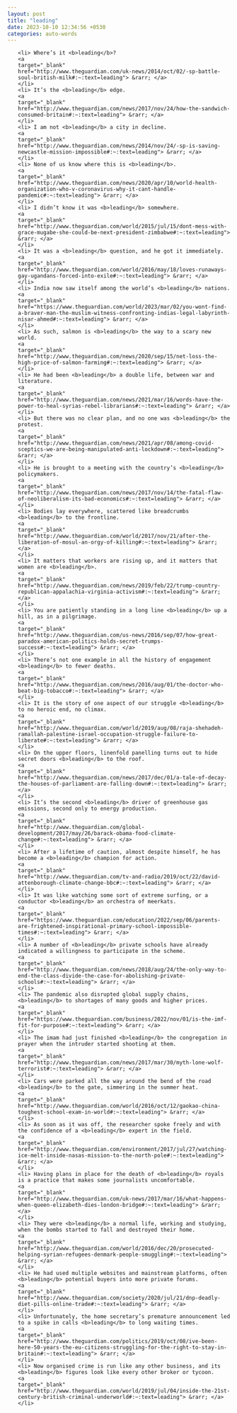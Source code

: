 ```yaml
---
layout: post
title: "leading"
date: 2023-10-10 12:34:56 +0530
categories: auto-words
---
```

<ol>

    <li> Where’s it <b>leading</b>?
    <a 
    target="_blank" 
    href="http://www.theguardian.com/uk-news/2014/oct/02/-sp-battle-soul-british-milk#:~:text=leading"> &rarr; </a>
    </li>
    <li> It’s the <b>leading</b> edge.
    <a 
    target="_blank" 
    href="http://www.theguardian.com/news/2017/nov/24/how-the-sandwich-consumed-britain#:~:text=leading"> &rarr; </a>
    </li>
    <li> I am not <b>leading</b> a city in decline.
    <a 
    target="_blank" 
    href="http://www.theguardian.com/news/2014/nov/24/-sp-is-saving-newcastle-mission-impossible#:~:text=leading"> &rarr; </a>
    </li>
    <li> None of us know where this is <b>leading</b>.
    <a 
    target="_blank" 
    href="http://www.theguardian.com/news/2020/apr/10/world-health-organization-who-v-coronavirus-why-it-cant-handle-pandemic#:~:text=leading"> &rarr; </a>
    </li>
    <li> I didn’t know it was <b>leading</b> somewhere.
    <a 
    target="_blank" 
    href="http://www.theguardian.com/world/2015/jul/15/dont-mess-with-grace-mugabe-she-could-be-next-president-zimbabwe#:~:text=leading"> &rarr; </a>
    </li>
    <li> It was a <b>leading</b> question, and he got it immediately.
    <a 
    target="_blank" 
    href="http://www.theguardian.com/world/2016/may/18/loves-runaways-gay-ugandans-forced-into-exile#:~:text=leading"> &rarr; </a>
    </li>
    <li> India now saw itself among the world’s <b>leading</b> nations.
    <a 
    target="_blank" 
    href="https://www.theguardian.com/world/2023/mar/02/you-wont-find-a-braver-man-the-muslim-witness-confronting-indias-legal-labyrinth-nisar-ahmed#:~:text=leading"> &rarr; </a>
    </li>
    <li> As such, salmon is <b>leading</b> the way to a scary new world.
    <a 
    target="_blank" 
    href="http://www.theguardian.com/news/2020/sep/15/net-loss-the-high-price-of-salmon-farming#:~:text=leading"> &rarr; </a>
    </li>
    <li> He had been <b>leading</b> a double life, between war and literature.
    <a 
    target="_blank" 
    href="http://www.theguardian.com/news/2021/mar/16/words-have-the-power-to-heal-syrias-rebel-librarians#:~:text=leading"> &rarr; </a>
    </li>
    <li> But there was no clear plan, and no one was <b>leading</b> the protest.
    <a 
    target="_blank" 
    href="http://www.theguardian.com/news/2021/apr/08/among-covid-sceptics-we-are-being-manipulated-anti-lockdown#:~:text=leading"> &rarr; </a>
    </li>
    <li> He is brought to a meeting with the country’s <b>leading</b> policymakers.
    <a 
    target="_blank" 
    href="http://www.theguardian.com/news/2017/nov/14/the-fatal-flaw-of-neoliberalism-its-bad-economics#:~:text=leading"> &rarr; </a>
    </li>
    <li> Bodies lay everywhere, scattered like breadcrumbs <b>leading</b> to the frontline.
    <a 
    target="_blank" 
    href="http://www.theguardian.com/world/2017/nov/21/after-the-liberation-of-mosul-an-orgy-of-killing#:~:text=leading"> &rarr; </a>
    </li>
    <li> It matters that workers are rising up, and it matters that women are <b>leading</b>.
    <a 
    target="_blank" 
    href="http://www.theguardian.com/news/2019/feb/22/trump-country-republican-appalachia-virginia-activism#:~:text=leading"> &rarr; </a>
    </li>
    <li> You are patiently standing in a long line <b>leading</b> up a hill, as in a pilgrimage.
    <a 
    target="_blank" 
    href="http://www.theguardian.com/us-news/2016/sep/07/how-great-paradox-american-politics-holds-secret-trumps-success#:~:text=leading"> &rarr; </a>
    </li>
    <li> There’s not one example in all the history of engagement <b>leading</b> to fewer deaths.
    <a 
    target="_blank" 
    href="http://www.theguardian.com/news/2016/aug/01/the-doctor-who-beat-big-tobacco#:~:text=leading"> &rarr; </a>
    </li>
    <li> It is the story of one aspect of our struggle <b>leading</b> to no heroic end, no climax.
    <a 
    target="_blank" 
    href="http://www.theguardian.com/world/2019/aug/08/raja-shehadeh-ramallah-palestine-israel-occupation-struggle-failure-to-liberate#:~:text=leading"> &rarr; </a>
    </li>
    <li> On the upper floors, linenfold panelling turns out to hide secret doors <b>leading</b> to the roof.
    <a 
    target="_blank" 
    href="http://www.theguardian.com/news/2017/dec/01/a-tale-of-decay-the-houses-of-parliament-are-falling-down#:~:text=leading"> &rarr; </a>
    </li>
    <li> It’s the second <b>leading</b> driver of greenhouse gas emissions, second only to energy production.
    <a 
    target="_blank" 
    href="http://www.theguardian.com/global-development/2017/may/26/barack-obama-food-climate-change#:~:text=leading"> &rarr; </a>
    </li>
    <li> After a lifetime of caution, almost despite himself, he has become a <b>leading</b> champion for action.
    <a 
    target="_blank" 
    href="http://www.theguardian.com/tv-and-radio/2019/oct/22/david-attenborough-climate-change-bbc#:~:text=leading"> &rarr; </a>
    </li>
    <li> It was like watching some sort of extreme surfing, or a conductor <b>leading</b> an orchestra of meerkats.
    <a 
    target="_blank" 
    href="https://www.theguardian.com/education/2022/sep/06/parents-are-frightened-inspirational-primary-school-impossible-times#:~:text=leading"> &rarr; </a>
    </li>
    <li> A number of <b>leading</b> private schools have already indicated a willingness to participate in the scheme.
    <a 
    target="_blank" 
    href="http://www.theguardian.com/news/2018/aug/24/the-only-way-to-end-the-class-divide-the-case-for-abolishing-private-schools#:~:text=leading"> &rarr; </a>
    </li>
    <li> The pandemic also disrupted global supply chains, <b>leading</b> to shortages of many goods and higher prices.
    <a 
    target="_blank" 
    href="https://www.theguardian.com/business/2022/nov/01/is-the-imf-fit-for-purpose#:~:text=leading"> &rarr; </a>
    </li>
    <li> The imam had just finished <b>leading</b> the congregation in prayer when the intruder started shooting at them.
    <a 
    target="_blank" 
    href="http://www.theguardian.com/news/2017/mar/30/myth-lone-wolf-terrorist#:~:text=leading"> &rarr; </a>
    </li>
    <li> Cars were parked all the way around the bend of the road <b>leading</b> to the gate, simmering in the summer heat.
    <a 
    target="_blank" 
    href="http://www.theguardian.com/world/2016/oct/12/gaokao-china-toughest-school-exam-in-world#:~:text=leading"> &rarr; </a>
    </li>
    <li> As soon as it was off, the researcher spoke freely and with the confidence of a <b>leading</b> expert in the field.
    <a 
    target="_blank" 
    href="http://www.theguardian.com/environment/2017/jul/27/watching-ice-melt-inside-nasas-mission-to-the-north-pole#:~:text=leading"> &rarr; </a>
    </li>
    <li> Having plans in place for the death of <b>leading</b> royals is a practice that makes some journalists uncomfortable.
    <a 
    target="_blank" 
    href="http://www.theguardian.com/uk-news/2017/mar/16/what-happens-when-queen-elizabeth-dies-london-bridge#:~:text=leading"> &rarr; </a>
    </li>
    <li> They were <b>leading</b> a normal life, working and studying, when the bombs started to fall and destroyed their home.
    <a 
    target="_blank" 
    href="http://www.theguardian.com/world/2016/dec/20/prosecuted-helping-syrian-refugees-denmark-people-smuggling#:~:text=leading"> &rarr; </a>
    </li>
    <li> He had used multiple websites and mainstream platforms, often <b>leading</b> potential buyers into more private forums.
    <a 
    target="_blank" 
    href="http://www.theguardian.com/society/2020/jul/21/dnp-deadly-diet-pills-online-trade#:~:text=leading"> &rarr; </a>
    </li>
    <li> Unfortunately, the home secretary’s premature announcement led to a spike in calls <b>leading</b> to long waiting times.
    <a 
    target="_blank" 
    href="http://www.theguardian.com/politics/2019/oct/08/ive-been-here-50-years-the-eu-citizens-struggling-for-the-right-to-stay-in-britain#:~:text=leading"> &rarr; </a>
    </li>
    <li> Now organised crime is run like any other business, and its <b>leading</b> figures look like every other broker or tycoon.
    <a 
    target="_blank" 
    href="http://www.theguardian.com/world/2019/jul/04/inside-the-21st-century-british-criminal-underworld#:~:text=leading"> &rarr; </a>
    </li>